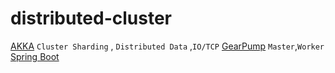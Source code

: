 # distributed-cluster
[AKKA](https://doc.akka.io/docs/akka/current/guide/introduction.html?language=scala)
`Cluster Sharding` , `Distributed Data` ,`IO/TCP`
[GearPump](https://github.com/apache/incubator-retired-gearpump)
`Master`,`Worker`
[Spring Boot](https://spring.io/projects/spring-boot/)
